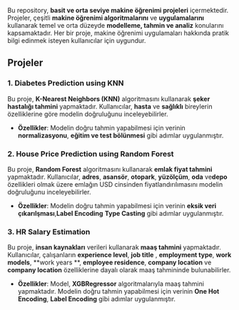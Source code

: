 Bu repository, **basit ve orta seviye makine öğrenimi projeleri** içermektedir. Projeler, çeşitli **makine öğrenimi algoritmalarını** ve **uygulamalarını** kullanarak temel ve orta düzeyde **modelleme, tahmin ve analiz** konularını kapsamaktadır. Her bir proje, makine öğrenimi uygulamaları hakkında pratik bilgi edinmek isteyen kullanıcılar için uygundur.

## Projeler

### 1. **Diabetes Prediction using KNN**
Bu proje, **K-Nearest Neighbors (KNN)** algoritmasını kullanarak **şeker hastalığı tahmini** yapmaktadır. Kullanıcılar, **hasta** ve **sağlıklı** bireylerin özelliklerine göre modelin doğruluğunu inceleyebilirler.
- **Özellikler**: Modelin doğru tahmin yapabilmesi için verinin **normalizasyonu**, **eğitim ve test bölünmesi** gibi adımlar uygulanmıştır.

### 2. **House Price Prediction using Random Forest**
Bu proje, **Random Forest** algoritmasını kullanarak **emlak fiyat tahmini** yapmaktadır. Kullanıcılar, **adres**, **asansör**, **otopark**, **yüzölçüm**, **oda** ve**depo** özellikleri olmak üzere emlağın USD cinsinden fiyatlandırılımasını modelin doğruluğunu inceleyebilirler.
- **Özellikler**: Modelin doğru tahmin yapabilmesi için verinin **eksik veri çıkarılşması**,**Label Encoding** **Type Casting** gibi adımlar uygulanmıştır.

### 3. **HR Salary Estimation**
Bu proje, **insan kaynakları** verileri kullanarak **maaş tahmini** yapmaktadır. Kullanıcılar, çalışanların **experience level**, **job title** , **employment type**, **work models**, **work years **, **employee residence**, **company location** ve **company location** özelliklerine dayalı olarak maaş tahmininde bulunabilirler.
- **Özellikler**: Model, **XGBRegressor** algoritmalarıyla maaş tahmini yapmaktadır.  Modelin doğru tahmin yapabilmesi için verinin **One Hot Encoding**, **Label Encoding** gibi adımlar uygulanmıştır.
